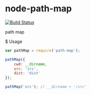 # node-path-map

[![Build Status](https://travis-ci.org/tnRaro/node-path-map.svg)](https://travis-ci.org/tnRaro/node-path-map)

path map

$ Usage

```js
var pathMap = require('path-map');

pathMap({
	cwd: __dirname,
	src: 'src',
	dist: 'dist'
});

pathMap('src'); // __dirname + '/src'
```
